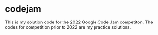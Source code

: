 # codejam

This is my solution code for the 2022 Google Code Jam competiton. The codes for competition prior to 2022 are my practice solutions.

